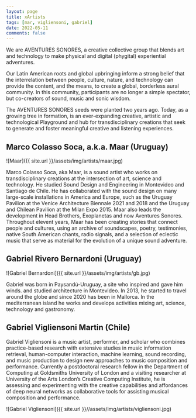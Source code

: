 ```yaml
---
layout: page
title: xArtists
tags: [mar, vigliensoni, gabriel]
date: 2022-05-11
comments: false
---
```

    

We are AVENTURES SONORES, a creative collective group that blends art and technology to make physical and digital (phygital) experiential adventures.

Our Latin American roots and global upbringing inform a strong belief that the interrelation between people, culture, nature, and technology can provide the content, and the means, to create a global, borderless aural community. In this community, participants are no longer a simple spectator, but co-creators of sound, music and sonic wisdom.

The AVENTURES SONORES seeds were planted two years ago. Today, as a growing tree in formation, is an ever-expanding creative, artistic and technological Playground and hub for transdisciplinary creations that seek to generate and foster meaningful creative and listening experiences.



## Marco Colasso Soca, a.k.a. Maar (Uruguay)


![Maar]({{ site.url }}/assets/img/artists/maar.jpg)

Marco Colasso Soca, aka Maar, is a sound artist who works on transdisciplinary creations at the intersection of art, science and technology. He studied Sound Design and Engineering in Montevideo and Santiago de Chile. He has collaborated with the sound design on many large-scale installations in America and Europe, such as the Uruguay Pavilion at the Venice Architecture Biennale 2021 and 2018 and the Uruguay and Chilean Pavilion at the Milan Expo 2015. Maar also leads the development in Head Brothers, Exoplanetas and now Aventures Sonores. Throughout elevent years, Maar has been creating stories that connect people and cultures, using an archive of soundscapes, poetry, testimonies, native South American chants, radio signals, and a selection of eclectic music that serve as material for the evolution of a unique sound adventure.

## Gabriel Rivero Bernardoni (Uruguay)

![Gabriel Bernardoni]({{ site.url }}/assets/img/artists/gb.jpg)

Gabriel was born in Paysandú-Uruguay, a site who inspired and gave him winds. and studied architecture in Montevideo. In 2013, he started to travel around the globe and since 2020 has been in Mallorca. In the mediterranean island he works and develops activities mixing art, science, technology and gastronomy. 



## Gabriel Vigliensoni Martin (Chile)

Gabriel Vigliensoni is a music artist, performer, and scholar who combines practice-based research with extensive studies in music information retrieval, human-computer interaction, machine learning, sound recording, and music production to design new approaches to music composition and performance. Currently a postdoctoral research fellow in the Department of Computing at Goldsmiths University of London and a visiting researcher at University of the Arts London’s Creative Computing Institute, he is assessing and experimenting with the creative capabilities and affordances of deep neural networks as collaborative tools for assisting musical composition and performance.

![Gabriel Vigliensoni]({{ site.url }}//assets/img/artists/vigliensoni.jpg)
